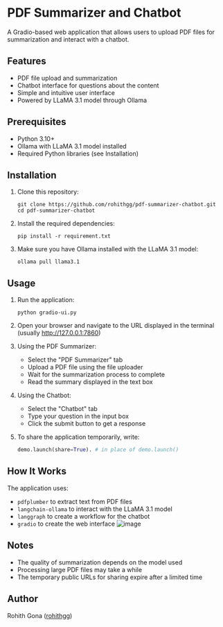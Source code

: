 # PDF Summarizer and Chatbot

A Gradio-based web application that allows users to upload PDF files for summarization and interact with a chatbot.

## Features

- PDF file upload and summarization
- Chatbot interface for questions about the content
- Simple and intuitive user interface
- Powered by LLaMA 3.1 model through Ollama

## Prerequisites

- Python 3.10+
- Ollama with LLaMA 3.1 model installed
- Required Python libraries (see Installation)

## Installation

1. Clone this repository:
   ```
   git clone https://github.com/rohithgg/pdf-summarizer-chatbot.git
   cd pdf-summarizer-chatbot
   ```

2. Install the required dependencies:
   ```
   pip install -r requirement.txt
   ```

3. Make sure you have Ollama installed with the LLaMA 3.1 model:
   ```
   ollama pull llama3.1
   ```

## Usage

1. Run the application:
   ```
   python gradio-ui.py
   ```

2. Open your browser and navigate to the URL displayed in the terminal (usually http://127.0.0.1:7860)

3. Using the PDF Summarizer:
   - Select the "PDF Summarizer" tab
   - Upload a PDF file using the file uploader
   - Wait for the summarization process to complete
   - Read the summary displayed in the text box

4. Using the Chatbot:
   - Select the "Chatbot" tab
   - Type your question in the input box
   - Click the submit button to get a response

5. To share the application temporarily, write:
   ```python
   demo.launch(share=True). # in place of demo.launch()
   ```
## How It Works

The application uses:
- `pdfplumber` to extract text from PDF files
- `langchain-ollama` to interact with the LLaMA 3.1 model
- `langgraph` to create a workflow for the chatbot
- `gradio` to create the web interface
![image](https://github.com/user-attachments/assets/862509c0-0898-4981-b66c-1cbaabd3f984)


## Notes

- The quality of summarization depends on the model used
- Processing large PDF files may take a while
- The temporary public URLs for sharing expire after a limited time

## Author

Rohith Gona ([rohithgg](https://rohithgg.github.io/rohithsresume))
